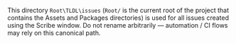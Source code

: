 This directory `Root\TLDL\issues` (`Root/` is the current root of the project that contains the Assets and Packages directories) is used for all issues created using the Scribe window.
Do not rename arbitrarily — automation / CI flows may rely on this canonical path.
